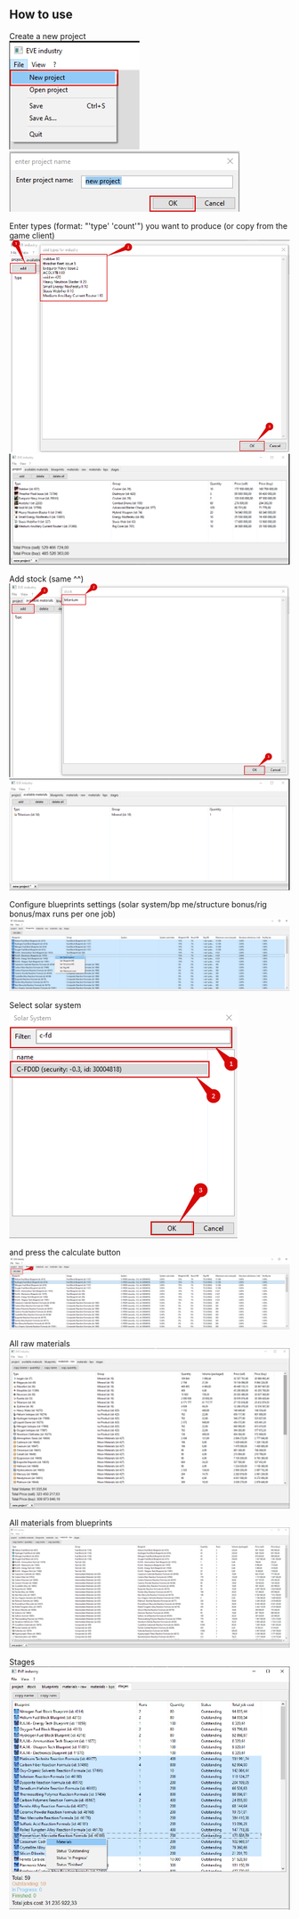 ## How to use

Create a new project\
![1](docs/examples/example_01.png)\
![2](docs/examples/example_02.png)

Enter types (format: "'type' 'count'") you want to produce (or copy from the game client)\
![3](docs/examples/example_03.png)\
![4](docs/examples/example_04.png)

Add stock (same ^^)\
![5](docs/examples/example_05.png)\
![6](docs/examples/example_06.png)

Configure blueprints settings (solar system/bp me/structure bonus/rig bonus/max runs per one job)\
![7](docs/examples/example_07.png)

Select solar system\
![8](docs/examples/example_08.png)

and press the calculate button\
![9](docs/examples/example_09.png)

All raw materials\
![10](docs/examples/example_10.png)

All materials from blueprints\
![11](docs/examples/example_11.png)

Stages\
![12](docs/examples/example_12.png)
